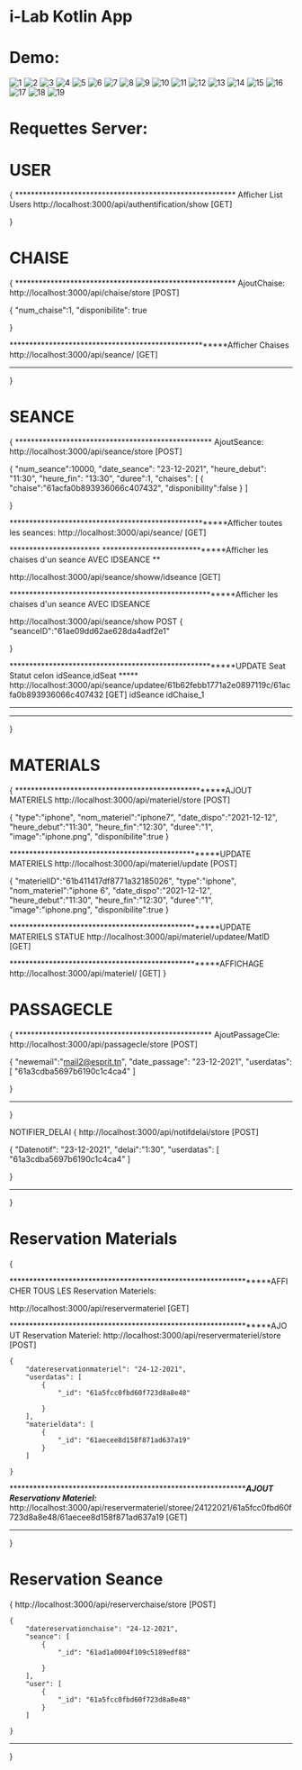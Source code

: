 # i-Lab Kotlin App
# Demo:


![1](https://user-images.githubusercontent.com/46970213/145789679-e9168763-f409-4177-b48d-3e9211698fbb.JPG)
![2](https://user-images.githubusercontent.com/46970213/145789684-c5199d58-0685-4257-96fc-3da98f573a4f.JPG)
![3](https://user-images.githubusercontent.com/46970213/145789686-7590ba05-6493-4562-a1ff-a043b7557f87.JPG)
![4](https://user-images.githubusercontent.com/46970213/145789689-ae46a767-753b-4c8d-b125-6d17f3f4da93.JPG)
![5](https://user-images.githubusercontent.com/46970213/145789692-398a04e2-3974-4dd7-a63a-19d33a88b3a5.JPG)
![6](https://user-images.githubusercontent.com/46970213/145789695-2979e40e-f022-4528-9b51-ac29c20e5419.JPG)
![7](https://user-images.githubusercontent.com/46970213/145789699-f495957d-c017-45ed-ae7a-763e5814be46.JPG)
![8](https://user-images.githubusercontent.com/46970213/145789703-5dbb013c-f5a1-4221-8975-30124615d616.JPG)
![9](https://user-images.githubusercontent.com/46970213/145789705-afc3b998-a2fd-4d0f-be44-1288810dd51f.JPG)
![10](https://user-images.githubusercontent.com/46970213/145789708-a54dd52e-cd3d-4f3f-8554-74cd6b88f6fa.JPG)
![11](https://user-images.githubusercontent.com/46970213/145789649-76fd5a8b-113d-445d-aacf-49a1bb7c4752.JPG)
![12](https://user-images.githubusercontent.com/46970213/145789653-703c5f2b-95f3-47c9-bc32-1151d74f0207.JPG)
![13](https://user-images.githubusercontent.com/46970213/145789655-9337dae0-755d-4481-9478-0a5c7daad7d1.JPG)
![14](https://user-images.githubusercontent.com/46970213/145789657-1e17b4a5-bf85-49f2-8c9d-664129f08c7a.JPG)
![15](https://user-images.githubusercontent.com/46970213/145789658-662feaea-6932-4da8-add9-60d9a6dda89e.JPG)
![16](https://user-images.githubusercontent.com/46970213/145789661-ed397d03-4e65-48a2-bf4f-abaf8d66e1db.JPG)
![17](https://user-images.githubusercontent.com/46970213/145789665-8647cee9-1715-40c0-a969-3d0316c07fc9.JPG)
![18](https://user-images.githubusercontent.com/46970213/145789667-20762976-cdab-4e8b-a4de-423ca2e74aeb.JPG)
![19](https://user-images.githubusercontent.com/46970213/145789670-fdad37ca-e948-4e03-bfd7-72390853384a.JPG)

# Requettes Server:

# USER
{
******************************************************** Afficher List Users
http://localhost:3000/api/authentification/show	        [GET]



}






# CHAISE
{
******************************************************** AjoutChaise:
http://localhost:3000/api/chaise/store    [POST]

 {
	  "num_chaise":1,
    "disponibilite": true
	 
 }

******************************************************Afficher Chaises
http://localhost:3000/api/seance/          [GET]







*********************************************************
}





# SEANCE
{
************************************************** AjoutSeance: 
http://localhost:3000/api/seance/store    [POST]

 {
	  "num_seance":10000,
    "date_seance": "23-12-2021",
    "heure_debut": "11:30",
    "heure_fin": "13:30",
    "duree":1,
	  "chaises": [
			{
			"chaise":"61acfa0b893936066c407432",
			"disponibility":false
			}
		]
	 
 }
		 
******************************************************Afficher toutes les seances:
http://localhost:3000/api/seance/          [GET]	


***********************	******************************Afficher les chaises d'un seance AVEC IDSEANCE	 **


http://localhost:3000/api/seance/showw/idseance  [GET]


********************************************************Afficher les chaises d'un seance AVEC IDSEANCE

http://localhost:3000/api/seance/show   POST
{
	  "seanceID":"61ae09dd62ae628da4adf2e1"
	 
 }

********************************************************UPDATE Seat Statut celon idSeance,idSeat  *****
http://localhost:3000/api/seance/updatee/61b62febb1771a2e0897119c/61acfa0b893936066c407432  [GET]
											idSeance              idChaise_1

***************************************************************
***************************************************************
}





# MATERIALS
{
****************************************************AJOUT MATERIELS
http://localhost:3000/api/materiel/store  [POST]

{
	     "type":"iphone",
       "nom_materiel":"iphone7",
       "date_dispo":"2021-12-12",
        "heure_debut":"11:30",
        "heure_fin":"12:30",
        "duree":"1",
        "image":"iphone.png",
        "disponibilite":true
}
	
****************************************************UPDATE MATERIELS
http://localhost:3000/api/materiel/update   [POST]

{
		 	"materielID":"61b411417df8771a32185026",
	     "type":"iphone",
       "nom_materiel":"iphone 6",
       "date_dispo":"2021-12-12",
        "heure_debut":"11:30",
        "heure_fin":"12:30",
        "duree":"1",
        "image":"iphone.png",
        "disponibilite":true
}

****************************************************UPDATE MATERIELS STATUE
http://localhost:3000/api/materiel/updatee/MatID    [GET]



****************************************************AFFICHAGE
http://localhost:3000/api/materiel/           [GET]
}





# PASSAGECLE
{
************************************************** AjoutPassageCle: 
http://localhost:3000/api/passagecle/store   [POST]

  {
	  "newemail":"mail2@esprit.tn",
    "date_passage": "23-12-2021",
	  "userdatas": [
			"61a3cdba5697b6190c1c4ca4"
		]
	 
 }
		 
******************************************************
}


NOTIFIER_DELAI
{
http://localhost:3000/api/notifdelai/store  [POST]

 {
    "Datenotif": "23-12-2021",
	 "delai":"1:30",
	  "userdatas": [
			"61a3cdba5697b6190c1c4ca4"
		]
	 
 }
*******************************************************

}





# Reservation Materials
{
	
*****************************************************************AFFICHER TOUS LES Reservation Materiels:

http://localhost:3000/api/reservermateriel      [GET]

*****************************************************************AJOUT Reservation Materiel:
http://localhost:3000/api/reservermateriel/store  [POST]

 	{
		"datereservationmateriel": "24-12-2021",
		"userdatas": [
			{
				"_id": "61a5fcc0fbd60f723d8a8e48"
				
			}
		],
		"materieldata": [
			{
				"_id": "61aecee8d158f871ad637a19"
			}
		]
		
	}
	
	
*****************************************************************AJOUT Reservationv Materiel:*****
	http://localhost:3000/api/reservermateriel/storee/24122021/61a5fcc0fbd60f723d8a8e48/61aecee8d158f871ad637a19 [GET]

*******************************************************

}




# Reservation Seance
{
http://localhost:3000/api/reserverchaise/store  [POST]

 
	{
		"datereservationchaise": "24-12-2021",
		"seance": [
			{
				"_id": "61ad1a0004f109c5189edf88"
				
			}
		],
		"user": [
			{
				"_id": "61a5fcc0fbd60f723d8a8e48"
			}
		]
		
	}


*******************************************************

}

